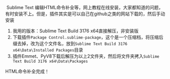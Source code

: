 ​    Sublime Text 编辑HTML命令补全等，网上教程在线安装，大家都知道的问题，有时安装不上。但是，插件其实是可以自己在github之类的网站下载的，然后手动安装

1. 我用的版本：Sublime Text Build 3176 x64直接解压，非安装版
2. 下载插件`Package Control.sublime-package`，这个是一个压缩档，将压缩后缀去掉，改为这个文件名，放到`Sublime Text Build 3176 x64\Data\Installed Packages`目录
3. 插件Emmet、PyV8下载后解压为以上2文件夹，然后将文件夹拷入`Sublime Text Build 3176 x64\Data\Packages`

HTML命令补全完成！

